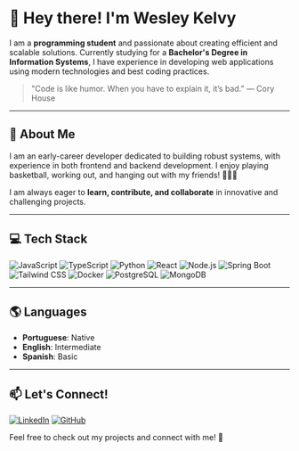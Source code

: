 # 👋 Hey there! I'm Wesley Kelvy

I am a **programming student** and passionate about creating efficient and scalable solutions. Currently studying for a **Bachelor's Degree in Information Systems**, I have experience in developing web applications using modern technologies and best coding practices.

> "Code is like humor. When you have to explain it, it’s bad." — Cory House

---

## 🚀 About Me

I am an early-career developer dedicated to building robust systems, with experience in both frontend and backend development. I enjoy playing basketball, working out, and hanging out with my friends! 🏀💪😎

I am always eager to **learn, contribute, and collaborate** in innovative and challenging projects.

---

## 💻 Tech Stack

![JavaScript](https://img.shields.io/badge/javascript-%23323330.svg?style=for-the-badge&logo=javascript&logoColor=%23F7DF1E) 
![TypeScript](https://img.shields.io/badge/typescript-%23007ACC.svg?style=for-the-badge&logo=typescript&logoColor=white) 
![Python](https://img.shields.io/badge/python-%233776AB.svg?style=for-the-badge&logo=python&logoColor=white) 
![React](https://img.shields.io/badge/react-%2320232a.svg?style=for-the-badge&logo=react&logoColor=%2361DAFB) 
![Node.js](https://img.shields.io/badge/node.js-%2343853D.svg?style=for-the-badge&logo=node.js&logoColor=white) 
![Spring Boot](https://img.shields.io/badge/springboot-%236DB33F.svg?style=for-the-badge&logo=spring&logoColor=white)
![Tailwind CSS](https://img.shields.io/badge/tailwindcss-%2338B2AC.svg?style=for-the-badge&logo=tailwind-css&logoColor=white)
![Docker](https://img.shields.io/badge/docker-%230db7ed.svg?style=for-the-badge&logo=docker&logoColor=white)
![PostgreSQL](https://img.shields.io/badge/postgresql-%23316192.svg?style=for-the-badge&logo=postgresql&logoColor=white) 
![MongoDB](https://img.shields.io/badge/mongodb-%2347A248.svg?style=for-the-badge&logo=mongodb&logoColor=white)

---

## 🌎 Languages

- **Portuguese**: Native
- **English**: Intermediate
- **Spanish**: Basic

---

## 📫 Let's Connect!

[![LinkedIn](https://img.shields.io/badge/LinkedIn-%230077B5.svg?logo=linkedin&logoColor=white)](https://www.linkedin.com/in/wesley-kelvy-6490a32a8/)
[![GitHub](https://img.shields.io/badge/GitHub-%2312100E.svg?logo=github&logoColor=white)](https://github.com/WesleyKelvy)

Feel free to check out my projects and connect with me! 🚀
